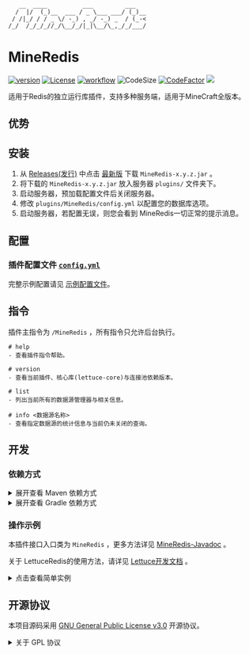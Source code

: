 ```text
   __  ____          ___         ___   
  /  |/  (_)__  ___ / _ \___ ___/ (_)__
 / /|_/ / / _ \/ -_) , _/ -_) _  / (_-<
/_/  /_/_/_//_/\__/_/|_|\__/\_,_/_/___/
```

# MineRedis

[![version](https://img.shields.io/github/v/release/CarmJos/MineRedis)](https://github.com/CarmJos/MineRedis/releases)
[![License](https://img.shields.io/github/license/CarmJos/MineRedis)](https://opensource.org/licenses/GPL-3.0)
[![workflow](https://github.com/CarmJos/MineRedis/actions/workflows/maven.yml/badge.svg?branch=master)](https://github.com/CarmJos/MineRedis/actions/workflows/maven.yml)
![CodeSize](https://img.shields.io/github/languages/code-size/CarmJos/MineRedis)
[![CodeFactor](https://www.codefactor.io/repository/github/carmjos/MineRedis/badge)](https://www.codefactor.io/repository/github/carmjos/MineRedis)
![](https://visitor-badge.glitch.me/badge?page_id=MineRedis.readme)

适用于Redis的独立运行库插件，支持多种服务端，适用于MineCraft全版本。

## 优势

## 安装

1. 从 [Releases(发行)](https://github.com/CarmJos/MineRedis/releases/)
   中点击 [最新版](https://github.com/CarmJos/MineRedis/releases/latest) 下载 `MineRedis-x.y.z.jar` 。
2. 将下载的 `MineRedis-x.y.z.jar` 放入服务器 `plugins/` 文件夹下。
3. 启动服务器，预加载配置文件后关闭服务器。
4. 修改 `plugins/MineRedis/config.yml` 以配置您的数据库选项。
5. 启动服务器，若配置无误，则您会看到 MineRedis一切正常的提示消息。

## 配置

### 插件配置文件 [`config.yml`](.doc/example-config.yml)

完整示例配置请见 [示例配置文件](.doc/example-config.yml)。

## 指令

插件主指令为 `/MineRedis` ，所有指令只允许后台执行。

```text
# help
- 查看插件指令帮助。

# version
- 查看当前插件、核心库(lettuce-core)与连接池依赖版本。

# list
- 列出当前所有的数据源管理器与相关信息。

# info <数据源名称>
- 查看指定数据源的统计信息与当前仍未关闭的查询。
```

## 开发

### 依赖方式

<details>
<summary>展开查看 Maven 依赖方式</summary>

```xml

<project>
    <repositories>

        <repository>
            <!--采用Maven中心库，安全稳定，但版本更新需要等待同步-->
            <id>maven</id>
            <name>Maven Central</name>
            <url>https://repo1.maven.org/maven2</url>
        </repository>

        <repository>
            <!--采用github分支依赖库，稳定更新快-->
            <id>MineRedis</id>
            <name>GitHub Branch Repository</name>
            <url>https://raw.githubusercontent.com/CarmJos/MineRedis/repo/</url>
        </repository>

        <repository>
            <!--采用我的私人依赖库，简单方便，但可能因为变故而无法使用-->
            <id>carm-repo</id>
            <name>Carm's Repo</name>
            <url>https://repo.carm.cc/repository/maven-public/</url>
        </repository>

    </repositories>

    <dependencies>

        <dependency>
            <groupId>cc.carm.plugin</groupId>
            <artifactId>MineRedis-api</artifactId>
            <version>[LATEST RELEASE]</version>
            <scope>provided</scope>
        </dependency>

    </dependencies>
</project>
```

</details>

<details>
<summary>展开查看 Gradle 依赖方式</summary>

```groovy
repositories {

    //采用Maven中心库，安全稳定，但版本更新需要等待同步
    mavenCentral()

    // 采用github分支依赖库，稳定更新快
    maven { url 'https://raw.githubusercontent.com/CarmJos/MineRedis/repo/' }

    // 采用我的私人依赖库，简单方便，但可能因为变故而无法使用
    maven { url 'https://repo.carm.cc/repository/maven-public/' }
}

dependencies {
    compileOnly "cc.carm.plugin:MineRedis-api:[LATEST RELEASE]"
}
```

</details>

### 操作示例

本插件接口入口类为 `MineRedis` ，更多方法详见 [MineRedis-Javadoc](https://carmjos.github.io/MineRedis/) 。

关于 LettuceRedis的使用方法，请详见 [Lettuce开发文档](https://github.com/lettuce-io/lettuce-core/wiki) 。


<details>
  <summary>点击查看简单实例</summary>

```java

public class Main extends JavaPlugin {

    @Override
    public void onEnable() {

        // do something...
      
    }

}

```

</details> 

## 开源协议

本项目源码采用 [GNU General Public License v3.0](https://opensource.org/licenses/GPL-3.0) 开源协议。

<details>
  <summary>关于 GPL 协议</summary>

> GNU General Public Licence (GPL) 有可能是开源界最常用的许可模式。GPL 保证了所有开发者的权利，同时为使用者提供了足够的复制，分发，修改的权利：
>
> #### 可自由复制
> 你可以将软件复制到你的电脑，你客户的电脑，或者任何地方。复制份数没有任何限制。
> #### 可自由分发
> 在你的网站提供下载，拷贝到U盘送人，或者将源代码打印出来从窗户扔出去（环保起见，请别这样做）。
> #### 可以用来盈利
> 你可以在分发软件的时候收费，但你必须在收费前向你的客户提供该软件的 GNU GPL 许可协议，以便让他们知道，他们可以从别的渠道免费得到这份软件，以及你收费的理由。
> #### 可自由修改
> 如果你想添加或删除某个功能，没问题，如果你想在别的项目中使用部分代码，也没问题，唯一的要求是，使用了这段代码的项目也必须使用
> GPL 协议。
>
> 需要注意的是，分发的时候，需要明确提供源代码和二进制文件，另外，用于某些程序的某些协议有一些问题和限制，你可以看一下
> @PierreJoye 写的 Practical Guide to GPL Compliance 一文。使用 GPL 协议，你必须在源代码代码中包含相应信息，以及协议本身。
>
> *以上文字来自 [五种开源协议GPL,LGPL,BSD,MIT,Apache](https://www.oschina.net/question/54100_9455) 。*
</details> 

